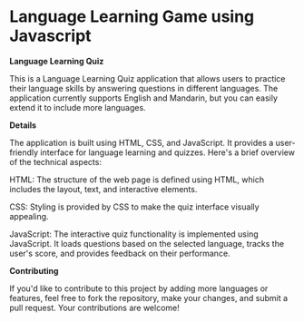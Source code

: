 # Language Learning Game using Javascript


**Language Learning Quiz** 

This is a Language Learning Quiz application that allows users to practice their language skills by answering questions in different languages. The application currently supports English and Mandarin, but you can easily extend it to include more languages.


**Details** 

The application is built using HTML, CSS, and JavaScript. It provides a user-friendly interface for language learning and quizzes. Here's a brief overview of the technical aspects:

HTML: The structure of the web page is defined using HTML, which includes the layout, text, and interactive elements.

CSS: Styling is provided by CSS to make the quiz interface visually appealing.

JavaScript: The interactive quiz functionality is implemented using JavaScript. It loads questions based on the selected language, tracks the user's score, and provides feedback on their performance.

**Contributing**

If you'd like to contribute to this project by adding more languages or features, feel free to fork the repository, make your changes, and submit a pull request. Your contributions are welcome!


